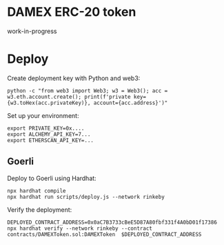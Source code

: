 # DAMEX ERC-20 token

work-in-progress

# Deploy

Create deployment key with Python and web3:

```shell
python -c "from web3 import Web3; w3 = Web3(); acc = w3.eth.account.create(); print(f'private key={w3.toHex(acc.privateKey)}, account={acc.address}')"
```

Set up your environment:

```shell
export PRIVATE_KEY=0x....
export ALCHEMY_API_KEY=7...
export ETHERSCAN_API_KEY=...
```

## Goerli

Deploy to Goerli using Hardhat:

```
npx hardhat compile
npx hardhat run scripts/deploy.js --network rinkeby
```

Verify the deployment:

```shell
DEPLOYED_CONTRACT_ADDRESS=0x0aC7B3733cBeE5D87A80fbf331f4A0bD01f17386
npx hardhat verify --network rinkeby --contract contracts/DAMEXToken.sol:DAMEXToken  $DEPLOYED_CONTRACT_ADDRESS
```

